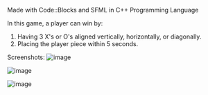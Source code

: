 Made with Code::Blocks and SFML in C++ Programming Language

In this game, a player can win by:
1) Having 3 X's or O's aligned vertically, horizontally, or diagonally.
2) Placing the player piece within 5 seconds.

Screenshots:
![image](https://user-images.githubusercontent.com/113037032/206888317-0fdfcb3c-7f40-473d-90e2-f3d506eb9228.png)

![image](https://user-images.githubusercontent.com/113037032/206888436-020d7412-eea2-4233-96cd-bb5b1bf92c69.png)

![image](https://user-images.githubusercontent.com/113037032/206888327-2befba9e-4434-4f6c-ad89-f9aee3752a5a.png)
